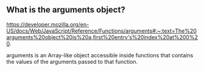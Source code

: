 ## What is the arguments object?

https://developer.mozilla.org/en-US/docs/Web/JavaScript/Reference/Functions/arguments#:~:text=The%20arguments%20object%20is%20a,first%20entry's%20index%20at%200%20.

arguments is an Array-like object accessible inside functions that contains the values of the arguments passed to that function.
